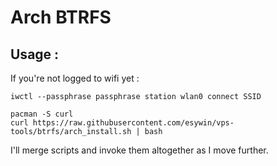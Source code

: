 # Arch BTRFS

## Usage :

If you're not logged to wifi yet :

```
iwctl --passphrase passphrase station wlan0 connect SSID
```

```shell
pacman -S curl
curl https://raw.githubusercontent.com/esywin/vps-tools/btrfs/arch_install.sh | bash
```

I'll merge scripts and invoke them altogether as I move further.
